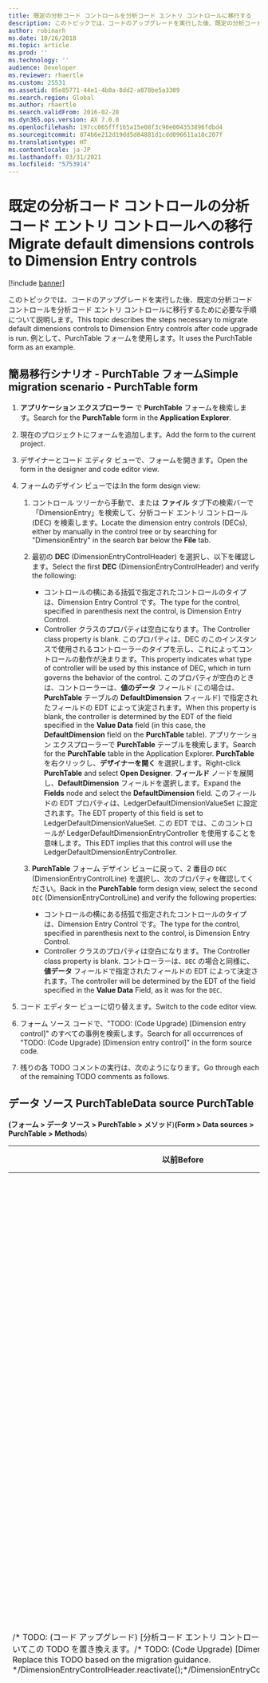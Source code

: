 ```yaml
---
title: 既定の分析コード コントロールを分析コード エントリ コントロールに移行する
description: このトピックでは、コードのアップグレードを実行した後、既定の分析コード コントロールを分析コード エントリ コントロールに移行するために必要な手順について説明します。
author: robinarh
ms.date: 10/26/2018
ms.topic: article
ms.prod: ''
ms.technology: ''
audience: Developer
ms.reviewer: rhaertle
ms.custom: 25531
ms.assetid: 05e85771-44e1-4b0a-8dd2-a878be5a3309
ms.search.region: Global
ms.author: rhaertle
ms.search.validFrom: 2016-02-28
ms.dyn365.ops.version: AX 7.0.0
ms.openlocfilehash: 197cc065fff165a15e08f3c90e004353896fdbd4
ms.sourcegitcommit: 074b6e212d19dd5d84881d1cdd096611a18c207f
ms.translationtype: HT
ms.contentlocale: ja-JP
ms.lasthandoff: 03/31/2021
ms.locfileid: "5753914"
---
```

# <a name="migrate-default-dimensions-controls-to-dimension-entry-controls"></a><span data-ttu-id="c7fcf-103">既定の分析コード コントロールの分析コード エントリ コントロールへの移行</span><span class="sxs-lookup"><span data-stu-id="c7fcf-103">Migrate default dimensions controls to Dimension Entry controls</span></span>

[!include [banner](../includes/banner.md)]

<span data-ttu-id="c7fcf-104">このトピックでは、コードのアップグレードを実行した後、既定の分析コード コントロールを分析コード エントリ コントロールに移行するために必要な手順について説明します。</span><span class="sxs-lookup"><span data-stu-id="c7fcf-104">This topic describes the steps necessary to migrate default dimensions controls to Dimension Entry controls after code upgrade is run.</span></span> <span data-ttu-id="c7fcf-105">例として、PurchTable フォームを使用します。</span><span class="sxs-lookup"><span data-stu-id="c7fcf-105">It uses the PurchTable form as an example.</span></span>

## <a name="simple-migration-scenario---purchtable-form"></a><span data-ttu-id="c7fcf-106">簡易移行シナリオ - PurchTable フォーム</span><span class="sxs-lookup"><span data-stu-id="c7fcf-106">Simple migration scenario - PurchTable form</span></span>

1. <span data-ttu-id="c7fcf-107">**アプリケーション エクスプローラー** で **PurchTable** フォームを検索します。</span><span class="sxs-lookup"><span data-stu-id="c7fcf-107">Search for the **PurchTable** form in the **Application Explorer**.</span></span>
2. <span data-ttu-id="c7fcf-108">現在のプロジェクトにフォームを追加します。</span><span class="sxs-lookup"><span data-stu-id="c7fcf-108">Add the form to the current project.</span></span>
3. <span data-ttu-id="c7fcf-109">デザイナーとコード エディタ ビューで、フォームを開きます。</span><span class="sxs-lookup"><span data-stu-id="c7fcf-109">Open the form in the designer and code editor view.</span></span>
4. <span data-ttu-id="c7fcf-110">フォームのデザイン ビューでは:</span><span class="sxs-lookup"><span data-stu-id="c7fcf-110">In the form design view:</span></span>
    1. <span data-ttu-id="c7fcf-111">コントロール ツリーから手動で、または **ファイル** タブ下の検索バーで「DimensionEntry」を検索して、分析コード エントリ コントロール (DEC) を検索します。</span><span class="sxs-lookup"><span data-stu-id="c7fcf-111">Locate the dimension entry controls (DECs), either by manually in the control tree or by searching for "DimensionEntry" in the search bar below the **File** tab.</span></span>
    2. <span data-ttu-id="c7fcf-112">最初の **DEC** (DimensionEntryControlHeader) を選択し、以下を確認します。</span><span class="sxs-lookup"><span data-stu-id="c7fcf-112">Select the first **DEC** (DimensionEntryControlHeader) and verify the following:</span></span>
        - <span data-ttu-id="c7fcf-113">コントロールの横にある括弧で指定されたコントロールのタイプは、Dimension Entry Control です。</span><span class="sxs-lookup"><span data-stu-id="c7fcf-113">The type for the control, specified in parenthesis next the control, is Dimension Entry Control.</span></span>
        - <span data-ttu-id="c7fcf-114">Controller クラスのプロパティは空白になります。</span><span class="sxs-lookup"><span data-stu-id="c7fcf-114">The Controller class property is blank.</span></span> <span data-ttu-id="c7fcf-115">このプロパティは、DEC のこのインスタンスで使用されるコントローラーのタイプを示し、これによってコントロールの動作が決まります。</span><span class="sxs-lookup"><span data-stu-id="c7fcf-115">This property indicates what type of controller will be used by this instance of DEC, which in turn governs the behavior of the control.</span></span> <span data-ttu-id="c7fcf-116">このプロパティが空白のときは、コントローラーは、**値のデータ** フィールド (この場合は、**PurchTable** テーブルの **DefaultDimension** フィールド) で指定されたフィールドの EDT によって決定されます。</span><span class="sxs-lookup"><span data-stu-id="c7fcf-116">When this property is blank, the controller is determined by the EDT of the field specified in the **Value Data** field (in this case, the **DefaultDimension** field on the **PurchTable** table).</span></span> <span data-ttu-id="c7fcf-117">アプリケーション エクスプローラーで **PurchTable** テーブルを検索します。</span><span class="sxs-lookup"><span data-stu-id="c7fcf-117">Search for the **PurchTable** table in the Application Explorer.</span></span> <span data-ttu-id="c7fcf-118">**PurchTable** を右クリックし、**デザイナーを開く** を選択します。</span><span class="sxs-lookup"><span data-stu-id="c7fcf-118">Right-click **PurchTable** and select **Open Designer**.</span></span> <span data-ttu-id="c7fcf-119">**フィールド** ノードを展開し、**DefaultDimension** フィールドを選択します。</span><span class="sxs-lookup"><span data-stu-id="c7fcf-119">Expand the **Fields** node and select the **DefaultDimension** field.</span></span> <span data-ttu-id="c7fcf-120">このフィールドの EDT プロパティは、LedgerDefaultDimensionValueSet に設定されます。</span><span class="sxs-lookup"><span data-stu-id="c7fcf-120">The EDT property of this field is set to LedgerDefaultDimensionValueSet.</span></span> <span data-ttu-id="c7fcf-121">この EDT では、このコントロールが LedgerDefaultDimensionEntryController を使用することを意味します。</span><span class="sxs-lookup"><span data-stu-id="c7fcf-121">This EDT implies that this control will use the LedgerDefaultDimensionEntryController.</span></span>

    3. <span data-ttu-id="c7fcf-122">**PurchTable** フォーム デザイン ビューに戻って、2 番目の `DEC` (DimensionEntryControlLine) を選択し、次のプロパティを確認してください。</span><span class="sxs-lookup"><span data-stu-id="c7fcf-122">Back in the **PurchTable** form design view, select the second `DEC` (DimensionEntryControlLine) and verify the following properties:</span></span>
        - <span data-ttu-id="c7fcf-123">コントロールの横にある括弧で指定されたコントロールのタイプは、Dimension Entry Control です。</span><span class="sxs-lookup"><span data-stu-id="c7fcf-123">The type for the control, specified in parenthesis next to the control, is Dimension Entry Control.</span></span>
        - <span data-ttu-id="c7fcf-124">Controller クラスのプロパティは空白になります。</span><span class="sxs-lookup"><span data-stu-id="c7fcf-124">The Controller class property is blank.</span></span> <span data-ttu-id="c7fcf-125">コントローラーは、`DEC` の場合と同様に、**値データ** フィールドで指定されたフィールドの EDT によって決定されます。</span><span class="sxs-lookup"><span data-stu-id="c7fcf-125">The controller will be determined by the EDT of the field specified in the **Value Data** Field, as it was for the `DEC`.</span></span>

5. <span data-ttu-id="c7fcf-126">コード エディター ビューに切り替えます。</span><span class="sxs-lookup"><span data-stu-id="c7fcf-126">Switch to the code editor view.</span></span>
6. <span data-ttu-id="c7fcf-127">フォーム ソース コードで、"TODO: (Code Upgrade) \[Dimension entry control\]" のすべての事例を検索します。</span><span class="sxs-lookup"><span data-stu-id="c7fcf-127">Search for all occurrences of "TODO: (Code Upgrade) \[Dimension entry control\]" in the form source code.</span></span>
7. <span data-ttu-id="c7fcf-128">残りの各 TODO コメントの実行は、次のようになります。</span><span class="sxs-lookup"><span data-stu-id="c7fcf-128">Go through each of the remaining TODO comments as follows.</span></span>

## <a name="data-source-purchtable"></a><span data-ttu-id="c7fcf-129">データ ソース PurchTable</span><span class="sxs-lookup"><span data-stu-id="c7fcf-129">Data source PurchTable</span></span>

<span data-ttu-id="c7fcf-130">**(フォーム &gt; データ ソース &gt; PurchTable &gt; メソッド**)</span><span class="sxs-lookup"><span data-stu-id="c7fcf-130">**(Form &gt; Data sources &gt; PurchTable &gt; Methods**)</span></span>

|<span data-ttu-id="c7fcf-131">以前</span><span class="sxs-lookup"><span data-stu-id="c7fcf-131">Before</span></span> | <span data-ttu-id="c7fcf-132">変更後</span><span class="sxs-lookup"><span data-stu-id="c7fcf-132">After</span></span>   |
|-------|--------|
| <span data-ttu-id="c7fcf-133">/\* TODO: (コード アップグレード) \[分析コード エントリ コントロール\]移行ガイダンスに基づいてこの TODO を置き換えます。</span><span class="sxs-lookup"><span data-stu-id="c7fcf-133">/\* TODO: (Code Upgrade) \[Dimension entry control\] Replace this TODO based on the migration guidance.</span></span> <span data-ttu-id="c7fcf-134">\*/DimensionEntryControlHeader.reactivate();</span><span class="sxs-lookup"><span data-stu-id="c7fcf-134">\*/DimensionEntryControlHeader.reactivate();</span></span> | <span data-ttu-id="c7fcf-135">このメソッド呼び出しには前に呼び出された parm メソッドがないため、削除することができます。</span><span class="sxs-lookup"><span data-stu-id="c7fcf-135">Because this method call doesn’t have a parm method called before it, it can be deleted.</span></span> <span data-ttu-id="c7fcf-136">分析コード エントリ コントロールは、会社または表示されている分析コード セットが変化した場合にのみ再度有効化する必要があります。</span><span class="sxs-lookup"><span data-stu-id="c7fcf-136">The Dimension Entry Control only needs to be reactivated if the company or displayed dimension set changes.</span></span> <span data-ttu-id="c7fcf-137">メソッド呼び出しの再有効化の一般的なルールとして、必要でない場合は、呼び出しを削除し、正常に動作することを確認するためにコントロールをテストします。</span><span class="sxs-lookup"><span data-stu-id="c7fcf-137">As a general rule with reactivate method calls, if it may not be needed, remove the call and test the control to make sure it works correctly.</span></span> <span data-ttu-id="c7fcf-138">そうでない場合は、再アクティブ化コール バックを追加します。</span><span class="sxs-lookup"><span data-stu-id="c7fcf-138">If it doesn’t, add the reactivate call back.</span></span> |

## <a name="data-field-orderaccount"></a><span data-ttu-id="c7fcf-139">データ フィールド OrderAccount</span><span class="sxs-lookup"><span data-stu-id="c7fcf-139">Data field OrderAccount</span></span>

<span data-ttu-id="c7fcf-140">(**フォーム&gt;データ ソース &gt;PurchTable&gt; フィールド &gt;OrderAccount&gt; 方法**)</span><span class="sxs-lookup"><span data-stu-id="c7fcf-140">(**Form &gt; Data sources &gt; PurchTable &gt; Fields &gt; OrderAccount &gt; Methods**)</span></span>

|<span data-ttu-id="c7fcf-141">以前</span><span class="sxs-lookup"><span data-stu-id="c7fcf-141">Before</span></span> | <span data-ttu-id="c7fcf-142">変更後</span><span class="sxs-lookup"><span data-stu-id="c7fcf-142">After</span></span>   |
|-------|--------|
| <span data-ttu-id="c7fcf-143">/\* TODO: (コード アップグレード) \[分析コード エントリ コントロール\]移行ガイダンスに基づいてこの TODO を置き換えます。</span><span class="sxs-lookup"><span data-stu-id="c7fcf-143">/\* TODO: (Code Upgrade) \[Dimension entry control\] Replace this TODO based on the migration guidance.</span></span> <span data-ttu-id="c7fcf-144">\*/DimensionEntryControlHeader.reactivate();</span><span class="sxs-lookup"><span data-stu-id="c7fcf-144">\*/DimensionEntryControlHeader.reactivate();</span></span> | <span data-ttu-id="c7fcf-145">このメソッド呼び出しには前に呼び出された parm メソッドがないため、削除することができます。</span><span class="sxs-lookup"><span data-stu-id="c7fcf-145">Because this method call doesn’t have a parm method called before it, it can be deleted.</span></span> <span data-ttu-id="c7fcf-146">分析コード エントリ コントロールは、会社または表示されている分析コード セットが変化した場合にのみ再度有効化する必要があります。</span><span class="sxs-lookup"><span data-stu-id="c7fcf-146">The Dimension Entry Control only needs to be reactivated if the company or displayed dimension set changes.</span></span> |

## <a name="data-field-projid-purchtable"></a><span data-ttu-id="c7fcf-147">データ フィールド ProjId (PurchTable)</span><span class="sxs-lookup"><span data-stu-id="c7fcf-147">Data field ProjId (PurchTable)</span></span>

<span data-ttu-id="c7fcf-148">(**フォーム&gt;データ ソース &gt;PurchTable&gt; フィールド &gt;ProjId&gt; 方法**)</span><span class="sxs-lookup"><span data-stu-id="c7fcf-148">(**Form &gt; Data sources &gt; PurchTable &gt; Fields &gt; ProjId &gt; Methods**)</span></span>

|<span data-ttu-id="c7fcf-149">以前</span><span class="sxs-lookup"><span data-stu-id="c7fcf-149">Before</span></span> | <span data-ttu-id="c7fcf-150">変更後</span><span class="sxs-lookup"><span data-stu-id="c7fcf-150">After</span></span>   |
|-------|--------|
| <span data-ttu-id="c7fcf-151">/\* TODO: (コード アップグレード) \[分析コード エントリ コントロール\]移行ガイダンスに基づいてこの TODO を置き換えます。</span><span class="sxs-lookup"><span data-stu-id="c7fcf-151">/\* TODO: (Code Upgrade) \[Dimension entry control\] Replace this TODO based on the migration guidance.</span></span> <span data-ttu-id="c7fcf-152">\*/DimensionEntryControlHeader.reactivate();</span><span class="sxs-lookup"><span data-stu-id="c7fcf-152">\*/DimensionEntryControlHeader.reactivate();</span></span> | <span data-ttu-id="c7fcf-153">このメソッドの呼び出しには前に呼び出された parm メソッドがないため、削除することができます。</span><span class="sxs-lookup"><span data-stu-id="c7fcf-153">Because this method call does not have a parm method called before it, it can be deleted.</span></span> <span data-ttu-id="c7fcf-154">分析コード エントリ コントロールは、会社または表示されている分析コード セットが変化した場合にのみ再度有効化する必要があります。</span><span class="sxs-lookup"><span data-stu-id="c7fcf-154">The Dimension Entry Control only needs to be reactivated if the company or displayed dimension set changes.</span></span> <span data-ttu-id="c7fcf-155">super() 呼び出しがすべて残っているため、modified() メソッド全体を削除することもできます。</span><span class="sxs-lookup"><span data-stu-id="c7fcf-155">The entire modified() method can be deleted as well because the super() call is all that remains.</span></span> <span data-ttu-id="c7fcf-156">メソッドが含まれていないため、ProjId クラスを削除することができます。</span><span class="sxs-lookup"><span data-stu-id="c7fcf-156">The ProjId class can be removed because there are no methods in it.</span></span> |

## <a name="data-field-vendgroup"></a><span data-ttu-id="c7fcf-157">データ フィールド VendGroup</span><span class="sxs-lookup"><span data-stu-id="c7fcf-157">Data field VendGroup</span></span>

<span data-ttu-id="c7fcf-158">(**フォーム&gt;データ ソース &gt;PurchTable&gt; フィールド &gt;VendGroup&gt; 方法**)</span><span class="sxs-lookup"><span data-stu-id="c7fcf-158">(**Form &gt; Data sources &gt; PurchTable &gt; Fields &gt; VendGroup &gt; Methods**)</span></span>

|<span data-ttu-id="c7fcf-159">以前</span><span class="sxs-lookup"><span data-stu-id="c7fcf-159">Before</span></span> | <span data-ttu-id="c7fcf-160">変更後</span><span class="sxs-lookup"><span data-stu-id="c7fcf-160">After</span></span>   |
|-------|--------|
| <span data-ttu-id="c7fcf-161">/\* TODO: (コード アップグレード) \[分析コード エントリ コントロール\]移行ガイダンスに基づいてこの TODO を置き換えます。</span><span class="sxs-lookup"><span data-stu-id="c7fcf-161">/\* TODO: (Code Upgrade) \[Dimension entry control\] Replace this TODO based on the migration guidance.</span></span> <span data-ttu-id="c7fcf-162">\*/DimensionEntryControlHeader.reactivate();</span><span class="sxs-lookup"><span data-stu-id="c7fcf-162">\*/DimensionEntryControlHeader.reactivate();</span></span> | <span data-ttu-id="c7fcf-163">このメソッド呼び出しには前に呼び出された parm メソッドがないため、削除することができます。</span><span class="sxs-lookup"><span data-stu-id="c7fcf-163">Because this method call doesn’t have a parm method called before it, it can be deleted.</span></span> <span data-ttu-id="c7fcf-164">分析コード エントリ コントロールは、会社または表示されている分析コード セットが変化した場合にのみ再度有効化する必要があります。</span><span class="sxs-lookup"><span data-stu-id="c7fcf-164">The Dimension Entry Control only needs to be reactivated if the company or displayed dimension set changes.</span></span> <span data-ttu-id="c7fcf-165">modified() メソッドと VendGroup クラス全体を削除することもできます。</span><span class="sxs-lookup"><span data-stu-id="c7fcf-165">The entire modified() method and VendGroup class can be deleted as well.</span></span> |

## <a name="data-source-purchline"></a><span data-ttu-id="c7fcf-166">データ ソース PurchLine</span><span class="sxs-lookup"><span data-stu-id="c7fcf-166">Data source PurchLine</span></span>

<span data-ttu-id="c7fcf-167">(**フォーム&gt;データ ソース &gt;PurchLine&gt; 方法**)</span><span class="sxs-lookup"><span data-stu-id="c7fcf-167">(**Form &gt; Data sources &gt; PurchLine &gt; Methods**)</span></span>

|<span data-ttu-id="c7fcf-168">以前</span><span class="sxs-lookup"><span data-stu-id="c7fcf-168">Before</span></span> | <span data-ttu-id="c7fcf-169">変更後</span><span class="sxs-lookup"><span data-stu-id="c7fcf-169">After</span></span>   |
|-------|--------|
| <span data-ttu-id="c7fcf-170">/\* TODO: (コード アップグレード) \[分析コード エントリ コントロール\]移行ガイダンスに基づいてこの TODO を置き換えます。</span><span class="sxs-lookup"><span data-stu-id="c7fcf-170">/\* TODO: (Code Upgrade) \[Dimension entry control\] Replace this TODO based on the migration guidance.</span></span> <span data-ttu-id="c7fcf-171">\*/DimensionEntryControlLine.reactivate();**注記:** これはデータソースの itemIdModified メソッドにおけるメソッド呼び出しの再有効化です。</span><span class="sxs-lookup"><span data-stu-id="c7fcf-171">\*/DimensionEntryControlLine.reactivate(); **Note:** This is the reactivate method call in the itemIdModified method on the data source.</span></span> | <span data-ttu-id="c7fcf-172">このメソッド呼び出しには前に呼び出された parm メソッドがないため、削除することができます。</span><span class="sxs-lookup"><span data-stu-id="c7fcf-172">Because this method call doesn’t have a parm method called before it, it can be deleted.</span></span> <span data-ttu-id="c7fcf-173">分析コード エントリ コントロールは、会社または表示されている分析コード セットが変化した場合にのみ再度有効化する必要があります。</span><span class="sxs-lookup"><span data-stu-id="c7fcf-173">The Dimension Entry Control only needs to be reactivated if the company or displayed dimension set changes.</span></span> |
| <span data-ttu-id="c7fcf-174">/\* TODO: (コード アップグレード) \[分析コード エントリ コントロール\]移行ガイダンスに基づいてこの TODO を置き換えます。</span><span class="sxs-lookup"><span data-stu-id="c7fcf-174">/\* TODO: (Code Upgrade) \[Dimension entry control\] Replace this TODO based on the migration guidance.</span></span> <span data-ttu-id="c7fcf-175">\*/DimensionEntryControlLine.reactivate();**注記:** これはデータソースの create() メソッドにおけるメソッド呼び出しの再有効化です。</span><span class="sxs-lookup"><span data-stu-id="c7fcf-175">\*/DimensionEntryControlLine.reactivate();**Note:** This is the reactivate method call in the create() method on the data source.</span></span> | <span data-ttu-id="c7fcf-176">このメソッド呼び出しには前に呼び出された parm メソッドがないため、削除することができます。</span><span class="sxs-lookup"><span data-stu-id="c7fcf-176">Because this method call doesn’t have a parm method called before it, it can be deleted.</span></span> <span data-ttu-id="c7fcf-177">分析コード エントリ コントロールは、会社または表示されている分析コード セットが変化した場合にのみ再度有効化する必要があります。</span><span class="sxs-lookup"><span data-stu-id="c7fcf-177">The Dimension Entry Control only needs to be reactivated if the company or displayed dimension set changes.</span></span> |

## <a name="data-field-assetgroup"></a><span data-ttu-id="c7fcf-178">データ フィールド AssetGroup</span><span class="sxs-lookup"><span data-stu-id="c7fcf-178">Data field AssetGroup</span></span>

<span data-ttu-id="c7fcf-179">(**フォーム&gt;データ ソース &gt;PurchLine&gt; フィールド &gt;AssetGroup&gt; 方法**)</span><span class="sxs-lookup"><span data-stu-id="c7fcf-179">(**Form &gt; Data sources &gt; PurchLine &gt; Fields &gt; AssetGroup &gt; Methods**)</span></span>

|<span data-ttu-id="c7fcf-180">以前</span><span class="sxs-lookup"><span data-stu-id="c7fcf-180">Before</span></span> | <span data-ttu-id="c7fcf-181">変更後</span><span class="sxs-lookup"><span data-stu-id="c7fcf-181">After</span></span>   |
|-------|--------|
| <span data-ttu-id="c7fcf-182">/\* TODO: (コード アップグレード) \[分析コード エントリ コントロール\]移行ガイダンスに基づいてこの TODO を置き換えます。</span><span class="sxs-lookup"><span data-stu-id="c7fcf-182">/\* TODO: (Code Upgrade) \[Dimension entry control\] Replace this TODO based on the migration guidance.</span></span> <span data-ttu-id="c7fcf-183">\*/DimensionEntryControlLine.reactivate();</span><span class="sxs-lookup"><span data-stu-id="c7fcf-183">\*/DimensionEntryControlLine.reactivate();</span></span> | <span data-ttu-id="c7fcf-184">このメソッドの呼び出しには前に呼び出された parm メソッドがないため、削除することができます。</span><span class="sxs-lookup"><span data-stu-id="c7fcf-184">Because this method call does not have a parm method called before it, it can be deleted.</span></span> <span data-ttu-id="c7fcf-185">分析コード エントリ コントロールは、会社または表示されている分析コード セットが変化した場合にのみ再度有効化する必要があります。</span><span class="sxs-lookup"><span data-stu-id="c7fcf-185">The Dimension Entry Control only needs to be reactivated if the company or displayed dimension set changes.</span></span> <span data-ttu-id="c7fcf-186">modified() メソッドと AssetGroup クラス全体を削除することもできます。</span><span class="sxs-lookup"><span data-stu-id="c7fcf-186">The entire modified() method and AssetGroup class can be deleted as well.</span></span> |

## <a name="data-field-assetidform-gt-data-sources-gt-purchline-gt-fields-gt-assetid-gt-methods"></a><span data-ttu-id="c7fcf-187">データ フィールドの AssetId (**フォーム &gt; データ ソース &gt;PurchLine &gt; フィールド &gt; AssetId &gt; 方法**)</span><span class="sxs-lookup"><span data-stu-id="c7fcf-187">Data field AssetId(**Form &gt; Data sources &gt; PurchLine &gt; Fields &gt; AssetId &gt; Methods**)</span></span>

|<span data-ttu-id="c7fcf-188">以前</span><span class="sxs-lookup"><span data-stu-id="c7fcf-188">Before</span></span> | <span data-ttu-id="c7fcf-189">変更後</span><span class="sxs-lookup"><span data-stu-id="c7fcf-189">After</span></span>   |
|-------|--------|
| <span data-ttu-id="c7fcf-190">/\* TODO: (コード アップグレード) \[分析コード エントリ コントロール\]移行ガイダンスに基づいてこの TODO を置き換えます。</span><span class="sxs-lookup"><span data-stu-id="c7fcf-190">/\* TODO: (Code Upgrade) \[Dimension entry control\] Replace this TODO based on the migration guidance.</span></span> <span data-ttu-id="c7fcf-191">\*/DimensionEntryControlLine.reactivate();</span><span class="sxs-lookup"><span data-stu-id="c7fcf-191">\*/DimensionEntryControlLine.reactivate();</span></span> | <span data-ttu-id="c7fcf-192">このメソッドの呼び出しには前に呼び出された parm メソッドがないため、削除することができます。</span><span class="sxs-lookup"><span data-stu-id="c7fcf-192">Because this method call does not have a parm method called before it, it can be deleted.</span></span> <span data-ttu-id="c7fcf-193">分析コード エントリ コントロールは、会社または表示されている分析コード セットが変化した場合にのみ再度有効化する必要があります。</span><span class="sxs-lookup"><span data-stu-id="c7fcf-193">The Dimension Entry Control only needs to be reactivated if the company or displayed dimension set changes.</span></span> |

## <a name="data-field-procurementcategory"></a><span data-ttu-id="c7fcf-194">データ フィールド ProcurementCategory</span><span class="sxs-lookup"><span data-stu-id="c7fcf-194">Data field ProcurementCategory</span></span>

<span data-ttu-id="c7fcf-195">(**フォーム&gt;データ ソース &gt;PurchLine&gt; フィールド &gt;ProcurementCategory&gt; 方法**)</span><span class="sxs-lookup"><span data-stu-id="c7fcf-195">(**Form &gt; Data sources &gt; PurchLine &gt; Fields &gt; ProcurementCategory &gt; Methods**)</span></span>

| <span data-ttu-id="c7fcf-196">以前</span><span class="sxs-lookup"><span data-stu-id="c7fcf-196">Before</span></span>        |  <span data-ttu-id="c7fcf-197">変更後</span><span class="sxs-lookup"><span data-stu-id="c7fcf-197">After</span></span>                                        |
|--------|--------------------------------------------------|
| <span data-ttu-id="c7fcf-198">/\* TODO: (コード アップグレード) \[分析コード エントリ コントロール\]移行ガイダンスに基づいてこの TODO を置き換えます。</span><span class="sxs-lookup"><span data-stu-id="c7fcf-198">/\* TODO: (Code Upgrade) \[Dimension entry control\] Replace this TODO based on the migration guidance.</span></span> <span data-ttu-id="c7fcf-199">\*/DimensionEntryControlLine.reactivate();</span><span class="sxs-lookup"><span data-stu-id="c7fcf-199">\*/DimensionEntryControlLine.reactivate();</span></span> | <span data-ttu-id="c7fcf-200">このメソッド呼び出しには前に呼び出された parm メソッドがないため、削除することができます。</span><span class="sxs-lookup"><span data-stu-id="c7fcf-200">Because this method call doesn’t have a parm method called before it, it can be deleted.</span></span> <span data-ttu-id="c7fcf-201">分析コード エントリ コントロールは、会社または表示されている分析コード セットが変化した場合にのみ再度有効化する必要があります。</span><span class="sxs-lookup"><span data-stu-id="c7fcf-201">The Dimension Entry Control only needs to be reactivated if the company or displayed dimension set changes.</span></span> |

## <a name="data-field-projid-purchline"></a><span data-ttu-id="c7fcf-202">データ フィールド ProjId (PurchLine)</span><span class="sxs-lookup"><span data-stu-id="c7fcf-202">Data field ProjId (PurchLine)</span></span>

<span data-ttu-id="c7fcf-203">(**フォーム&gt;データ ソース &gt;PurchLine&gt; フィールド &gt;ProjId&gt; 方法**)</span><span class="sxs-lookup"><span data-stu-id="c7fcf-203">(**Form &gt; Data sources &gt; PurchLine &gt; Fields &gt; ProjId &gt; Methods**)</span></span>

|<span data-ttu-id="c7fcf-204">以前</span><span class="sxs-lookup"><span data-stu-id="c7fcf-204">Before</span></span> | <span data-ttu-id="c7fcf-205">変更後</span><span class="sxs-lookup"><span data-stu-id="c7fcf-205">After</span></span>   |
|-------|--------|
| <span data-ttu-id="c7fcf-206">/\* TODO: (コード アップグレード) \[分析コード エントリ コントロール\]移行ガイダンスに基づいてこの TODO を置き換えます。</span><span class="sxs-lookup"><span data-stu-id="c7fcf-206">/\* TODO: (Code Upgrade) \[Dimension entry control\] Replace this TODO based on the migration guidance.</span></span> <span data-ttu-id="c7fcf-207">\*/DimensionEntryControlLine.reactivate();</span><span class="sxs-lookup"><span data-stu-id="c7fcf-207">\*/DimensionEntryControlLine.reactivate();</span></span> | <span data-ttu-id="c7fcf-208">このメソッド呼び出しには前に呼び出された parm メソッドがないため、削除することができます。</span><span class="sxs-lookup"><span data-stu-id="c7fcf-208">Because this method call doesn’t have a parm method called before it, it can be deleted.</span></span> <span data-ttu-id="c7fcf-209">分析コード エントリ コントロールは、会社または表示されている分析コード セットが変化した場合にのみ再度有効化する必要があります。</span><span class="sxs-lookup"><span data-stu-id="c7fcf-209">The Dimension Entry Control only needs to be reactivated if the company or displayed dimension set changes.</span></span> |

## <a name="tabpage-tabfinancialdimensionsline"></a><span data-ttu-id="c7fcf-210">TabPage TabFinancialDimensionsLine</span><span class="sxs-lookup"><span data-stu-id="c7fcf-210">TabPage TabFinancialDimensionsLine</span></span>

<span data-ttu-id="c7fcf-211">(フォーム タブの下にある検索バーで「TabFinancialDimensionsLine」を検索してください。)</span><span class="sxs-lookup"><span data-stu-id="c7fcf-211">(Search for TabFinancialDimensionsLine in the search bar below the form tab)</span></span>

|<span data-ttu-id="c7fcf-212">以前</span><span class="sxs-lookup"><span data-stu-id="c7fcf-212">Before</span></span> | <span data-ttu-id="c7fcf-213">変更後</span><span class="sxs-lookup"><span data-stu-id="c7fcf-213">After</span></span>   |
|-------|--------|
| <span data-ttu-id="c7fcf-214">/\* TODO: (コード アップグレード) \[分析コード エントリ コントロール\] この方法は、カスタム実装がない場合に削除することができます \*///dimensionDefaultingControllerHeader.pageActivated()</span><span class="sxs-lookup"><span data-stu-id="c7fcf-214">/\* TODO: (Code Upgrade) \[Dimension entry control\] This method can be removed if there is no custom implementation \*///dimensionDefaultingControllerLine.pageActivated();</span></span> | <span data-ttu-id="c7fcf-215">pageActivated メソッドをもう呼び出す必要はありません。</span><span class="sxs-lookup"><span data-stu-id="c7fcf-215">The pageActivated method no longer needs to be called.</span></span> <span data-ttu-id="c7fcf-216">この全メソッドと TabFinancialDimensionsLine クラスは、pageActivated メソッドにカスタム ロジックがないため削除できます。</span><span class="sxs-lookup"><span data-stu-id="c7fcf-216">This entire method and the TabFinancialDimensionsLine class can be removed because there is no custom logic in the pageActivated method.</span></span> |

## <a name="tabpage-tabfinancialdimensionsheader"></a><span data-ttu-id="c7fcf-217">TabPage TabFinancialDimensionsHeader</span><span class="sxs-lookup"><span data-stu-id="c7fcf-217">TabPage TabFinancialDimensionsHeader</span></span>

<span data-ttu-id="c7fcf-218">(フォーム タブの下にある検索バーで「TabFinancialDimensionsHeader」を検索してください。)</span><span class="sxs-lookup"><span data-stu-id="c7fcf-218">(Search for TabFinancialDimensionsHeader in the search bar below the form tab)</span></span>

|<span data-ttu-id="c7fcf-219">以前</span><span class="sxs-lookup"><span data-stu-id="c7fcf-219">Before</span></span> | <span data-ttu-id="c7fcf-220">変更後</span><span class="sxs-lookup"><span data-stu-id="c7fcf-220">After</span></span>   |
|-------|--------|
| <span data-ttu-id="c7fcf-221">/\* TODO: (コード アップグレード) \[分析コード エントリ コントロール\] この方法は、カスタム実装がない場合に削除することができます \*///dimensionDefaultingControllerHeader.pageActivated()</span><span class="sxs-lookup"><span data-stu-id="c7fcf-221">/\* TODO: (Code Upgrade) \[Dimension entry control\] This method can be removed if there is no custom implementation \*///dimensionDefaultingControllerHeader.pageActivated();</span></span> | <span data-ttu-id="c7fcf-222">pageActivated メソッドをもう呼び出す必要はありません。</span><span class="sxs-lookup"><span data-stu-id="c7fcf-222">The pageActivated method no longer needs to be called.</span></span> <span data-ttu-id="c7fcf-223">この全メソッドと TabFinancialDimensionsHeader クラスは、pageActivated メソッドにカスタム ロジックがないため削除できます。</span><span class="sxs-lookup"><span data-stu-id="c7fcf-223">This entire method and the TabFinancialDimensionsHeader class can be removed because there is no custom logic in the pageActivated method.</span></span> |

## <a name="additional-resources"></a><span data-ttu-id="c7fcf-224">追加リソース</span><span class="sxs-lookup"><span data-stu-id="c7fcf-224">Additional resources</span></span>

- [<span data-ttu-id="c7fcf-225">分析コード エントリ コントロールの取得</span><span class="sxs-lookup"><span data-stu-id="c7fcf-225">Uptake of Dimension Entry controls</span></span>](dimension-entry-control-uptake.md)
- [<span data-ttu-id="c7fcf-226">ダイアログの分析コード エントリ コントロールのサポート</span><span class="sxs-lookup"><span data-stu-id="c7fcf-226">Support for Dimension Entry controls on dialogs</span></span>](dimension-entry-control-dialog-support.md)


[!INCLUDE[footer-include](../../../includes/footer-banner.md)]